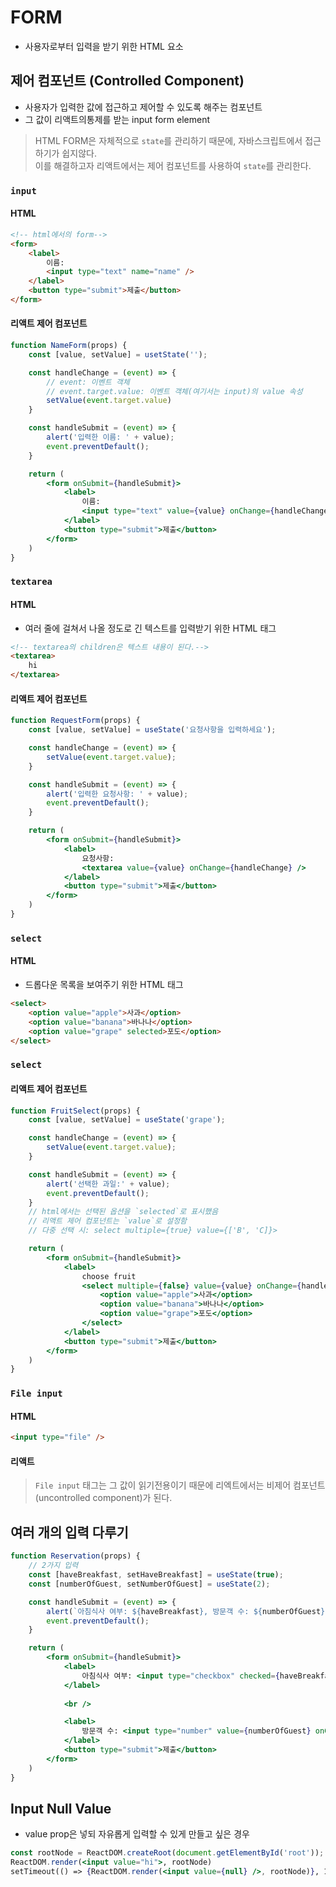 # FORM
- 사용자로부터 입력을 받기 위한 HTML 요소
## 제어 컴포넌트 (Controlled Component)
- 사용자가 입력한 값에 접근하고 제어할 수 있도록 해주는 컴포넌트
- 그 값이 리액트의통제를 받는 input form element
> HTML FORM은 자체적으로 `state`를 관리하기 때문에, 자바스크립트에서 접근하기가 쉽지않다.<br>
> 이를 해결하고자 리액트에서는 제어 컴포넌트를 사용하여 `state`를 관리한다.
### `input`
#### HTML
```html
<!-- html에서의 form-->
<form>
    <label>
        이름:
        <input type="text" name="name" />
    </label>
    <button type="submit">제출</button>
</form>
```


#### 리액트 제어 컴포넌트
```jsx
function NameForm(props) {
    const [value, setValue] = usetState('');

    const handleChange = (event) => {
        // event: 이벤트 객체
        // event.target.value: 이벤트 객체(여기서는 input)의 value 속성
        setValue(event.target.value)
    }

    const handleSubmit = (event) => {
        alert('입력한 이름: ' + value);
        event.preventDefault();
    }

    return (
        <form onSubmit={handleSubmit}>
            <label>
                이름:
                <input type="text" value={value} onChange={handleChange} />
            </label>
            <button type="submit">제출</button>
        </form>
    )
}
```
### `textarea`
#### HTML
- 여러 줄에 걸쳐서 나올 정도로 긴 텍스트를 입력받기 위한 HTML 태그
```html
<!-- textarea의 children은 텍스트 내용이 된다.-->
<textarea>
    hi
</textarea>
```
#### 리액트 제어 컴포넌트
```jsx
function RequestForm(props) {
    const [value, setValue] = useState('요청사항을 입력하세요');

    const handleChange = (event) => {
        setValue(event.target.value);
    }

    const handleSubmit = (event) => {
        alert('입력한 요청사항: ' + value);
        event.preventDefault();
    }

    return (
        <form onSubmit={handleSubmit}>
            <label>
                요청사항:
                <textarea value={value} onChange={handleChange} />
            </label>
            <button type="submit">제출</button>
        </form>
    )
}
```

### `select`
#### HTML
- 드롭다운 목록을 보여주기 위한 HTML 태그
```html
<select>
    <option value="apple">사과</option>
    <option value="banana">바나나</option>
    <option value="grape" selected>포도</option>
</select>
```

### `select`
#### 리액트 제어 컴포넌트
```jsx
function FruitSelect(props) {
    const [value, setValue] = useState('grape');

    const handleChange = (event) => {
        setValue(event.target.value);
    }

    const handleSubmit = (event) => {
        alert('선택한 과일:' + value);
        event.preventDefault();
    }
    // html에서는 선택된 옵션을 `selected`로 표시했음
    // 리액트 제어 컴포넌트는 `value`로 설정함
    // 다중 선택 시: select multiple={true} value={['B', 'C]}>

    return (
        <form onSubmit={handleSubmit}>
            <label>
                choose fruit
                <select multiple={false} value={value} onChange={handleChange}>
                    <option value="apple">사과</option>
                    <option value="banana">바나나</option>
                    <option value="grape">포도</option>
                </select>
            </label>
            <button type="submit">제출</button>
        </form>
    )
}
```

### `File input`
#### HTML
```html
<input type="file" />
```
#### 리액트
> `File input` 태그는 그 값이 읽기전용이기 때문에 리엑트에서는 비제어 컴포넌트(uncontrolled component)가 된다.

## 여러 개의 입력 다루기
```jsx
function Reservation(props) {
    // 2가지 입력
    const [haveBreakfast, setHaveBreakfast] = useState(true);
    const [numberOfGuest, setNumberOfGuest] = useState(2);

    const handleSubmit = (event) => {
        alert(`아침식사 여부: ${haveBreakfast}, 방문객 수: ${numberOfGuest}`)
        event.preventDefault();
    }

    return (
        <form onSubmit={handleSubmit}>
            <label>
                아침식사 여부: <input type="checkbox" checked={haveBreakfast} onChange={(event) => { setHaveBreakfast(event.target.checked); }} />
            </label>
            
            <br />

            <label>
                방문객 수: <input type="number" value={numberOfGuest} onChange={(event) => {setNumberOfGeust(event.target.value); }} />
            </label>
            <button type="submit">제출</button>
        </form>
    )
}
```

## Input Null Value
- value prop은 넣되 자유롭게 입력할 수 있게 만들고 싶은 경우
```jsx
const rootNode = ReactDOM.createRoot(document.getElementById('root'));
ReactDOM.render(<input value="hi">, rootNode)
setTimeout(() => {ReactDOM.render(<input value={null} />, rootNode)}, 1000);
```